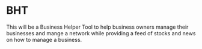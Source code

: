 # BHT
This will be a Business Helper Tool to help business owners manage their businesses and mange a network while providing a feed of stocks and news on how to manage a business.
